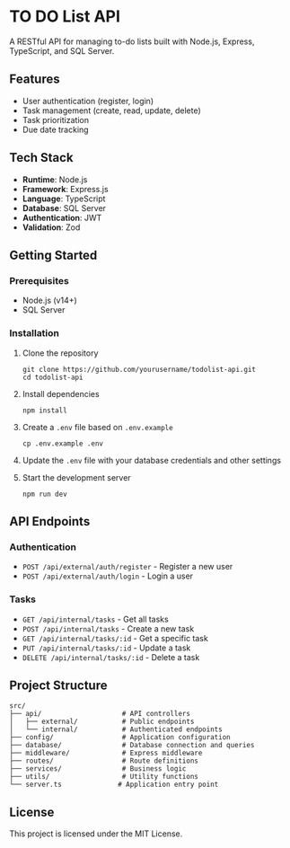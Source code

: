 # TO DO List API

A RESTful API for managing to-do lists built with Node.js, Express, TypeScript, and SQL Server.

## Features

- User authentication (register, login)
- Task management (create, read, update, delete)
- Task prioritization
- Due date tracking

## Tech Stack

- **Runtime**: Node.js
- **Framework**: Express.js
- **Language**: TypeScript
- **Database**: SQL Server
- **Authentication**: JWT
- **Validation**: Zod

## Getting Started

### Prerequisites

- Node.js (v14+)
- SQL Server

### Installation

1. Clone the repository
   ```
   git clone https://github.com/yourusername/todolist-api.git
   cd todolist-api
   ```

2. Install dependencies
   ```
   npm install
   ```

3. Create a `.env` file based on `.env.example`
   ```
   cp .env.example .env
   ```

4. Update the `.env` file with your database credentials and other settings

5. Start the development server
   ```
   npm run dev
   ```

## API Endpoints

### Authentication

- `POST /api/external/auth/register` - Register a new user
- `POST /api/external/auth/login` - Login a user

### Tasks

- `GET /api/internal/tasks` - Get all tasks
- `POST /api/internal/tasks` - Create a new task
- `GET /api/internal/tasks/:id` - Get a specific task
- `PUT /api/internal/tasks/:id` - Update a task
- `DELETE /api/internal/tasks/:id` - Delete a task

## Project Structure

```
src/
├── api/                    # API controllers
│   ├── external/           # Public endpoints
│   └── internal/           # Authenticated endpoints
├── config/                 # Application configuration
├── database/               # Database connection and queries
├── middleware/             # Express middleware
├── routes/                 # Route definitions
├── services/               # Business logic
├── utils/                  # Utility functions
└── server.ts              # Application entry point
```

## License

This project is licensed under the MIT License.

